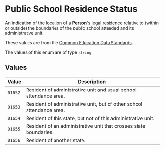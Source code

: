 # Public School Residence Status
An indication of the location of a **[Person](../person.md)**'s 
legal residence relative to (within or outside) the boundaries of
the public school attended and its administrative unit.

These values are from the [Common Education Data Standards](https://ceds.ed.gov/CEDSElementDetails.aspx?TermxTopicId=20863).

The values of this enum are of type `string`.

## Values
| Value | Description |
| ----- | ----------- |
| `01652` | Resident of administrative unit and usual school attendance area. |
| `01653` | Resident of administrative unit, but of other school attendance area. |
| `01654` | Resident of this state, but not of this administrative unit. |
| `01655` | Resident of an administrative unit that crosses state boundaries. |
| `01656` | Resident of another state. |

